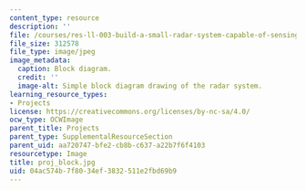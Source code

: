 ```yaml
---
content_type: resource
description: ''
file: /courses/res-ll-003-build-a-small-radar-system-capable-of-sensing-range-doppler-and-synthetic-aperture-radar-imaging-january-iap-2011/04ac574b7f8034ef3832511e2fbd69b9_proj_block.jpg
file_size: 312578
file_type: image/jpeg
image_metadata:
  caption: Block diagram.
  credit: ''
  image-alt: Simple block diagram drawing of the radar system.
learning_resource_types:
- Projects
license: https://creativecommons.org/licenses/by-nc-sa/4.0/
ocw_type: OCWImage
parent_title: Projects
parent_type: SupplementalResourceSection
parent_uid: aa720747-bfe2-cb8b-c637-a22b7f6f4103
resourcetype: Image
title: proj_block.jpg
uid: 04ac574b-7f80-34ef-3832-511e2fbd69b9
---
```

